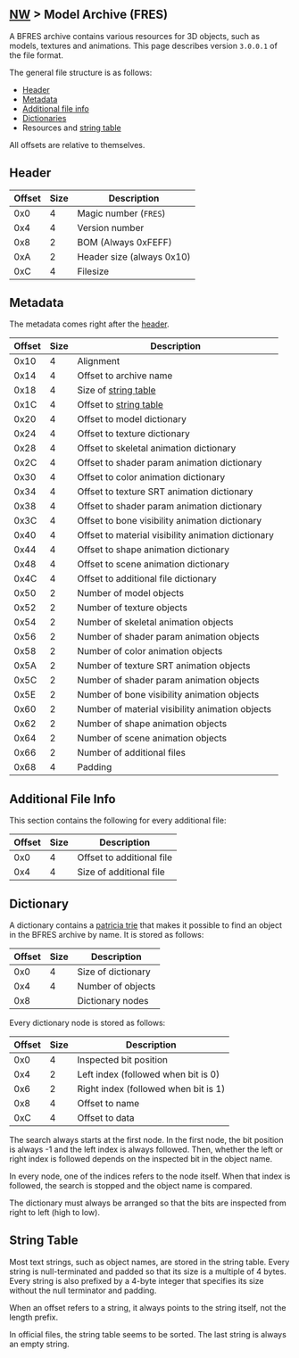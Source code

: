 ## [NW](../../formats.md#nw) > Model Archive (FRES)

A BFRES archive contains various resources for 3D objects, such as models, textures and animations. This page describes version `3.0.0.1` of the file format.

The general file structure is as follows:
* [Header](#header)
* [Metadata](#metadata)
* [Additional file info](#additional-file-info)
* [Dictionaries](#dictionary)
* Resources and [string table](#string-table)

All offsets are relative to themselves.

## Header
| Offset | Size | Description |
| --- | --- | --- |
| 0x0 | 4 | Magic number (`FRES`) |
| 0x4 | 4 | Version number |
| 0x8 | 2 | BOM (Always 0xFEFF) |
| 0xA | 2 | Header size (always 0x10) |
| 0xC | 4 | Filesize |

## Metadata
The metadata comes right after the [header](#header).

| Offset | Size | Description |
| --- | --- | --- |
| 0x10 | 4 | Alignment |
| 0x14 | 4 | Offset to archive name |
| 0x18 | 4 | Size of [string table](#string-table) |
| 0x1C | 4 | Offset to [string table](#string-table) |
| 0x20 | 4 | Offset to model dictionary |
| 0x24 | 4 | Offset to texture dictionary |
| 0x28 | 4 | Offset to skeletal animation dictionary |
| 0x2C | 4 | Offset to shader param animation dictionary |
| 0x30 | 4 | Offset to color animation dictionary |
| 0x34 | 4 | Offset to texture SRT animation dictionary |
| 0x38 | 4 | Offset to shader param animation dictionary |
| 0x3C | 4 | Offset to bone visibility animation dictionary |
| 0x40 | 4 | Offset to material visibility animation dictionary |
| 0x44 | 4 | Offset to shape animation dictionary |
| 0x48 | 4 | Offset to scene animation dictionary |
| 0x4C | 4 | Offset to additional file dictionary |
| 0x50 | 2 | Number of model objects |
| 0x52 | 2 | Number of texture objects |
| 0x54 | 2 | Number of skeletal animation objects |
| 0x56 | 2 | Number of shader param animation objects |
| 0x58 | 2 | Number of color animation objects |
| 0x5A | 2 | Number of texture SRT animation objects |
| 0x5C | 2 | Number of shader param animation objects |
| 0x5E | 2 | Number of bone visibility animation objects |
| 0x60 | 2 | Number of material visibility animation objects |
| 0x62 | 2 | Number of shape animation objects |
| 0x64 | 2 | Number of scene animation objects |
| 0x66 | 2 | Number of additional files |
| 0x68 | 4 | Padding |

## Additional File Info
This section contains the following for every additional file:

| Offset | Size | Description |
| --- | --- | --- |
| 0x0 | 4 | Offset to additional file |
| 0x4 | 4 | Size of additional file |

## Dictionary
A dictionary contains a [patricia trie](https://en.wikipedia.org/wiki/Radix_tree) that makes it possible to find an object in the BFRES archive by name. It is stored as follows:

| Offset | Size | Description |
| --- | --- | --- |
| 0x0 | 4 | Size of dictionary |
| 0x4 | 4 | Number of objects |
| 0x8 | | Dictionary nodes |

Every dictionary node is stored as follows:

| Offset | Size | Description |
| --- | --- | --- |
| 0x0 | 4 | Inspected bit position |
| 0x4 | 2 | Left index (followed when bit is 0) |
| 0x6 | 2 | Right index (followed when bit is 1) |
| 0x8 | 4 | Offset to name |
| 0xC | 4 | Offset to data |

The search always starts at the first node. In the first node, the bit position is always -1 and the left index is always followed. Then, whether the left or right index is followed depends on the inspected bit in the object name.

In every node, one of the indices refers to the node itself. When that index is followed, the search is stopped and the object name is compared.

The dictionary must always be arranged so that the bits are inspected from right to left (high to low).

## String Table
Most text strings, such as object names, are stored in the string table. Every string is null-terminated and padded so that its size is a multiple of 4 bytes. Every string is also prefixed by a 4-byte integer that specifies its size without the null terminator and padding.

When an offset refers to a string, it always points to the string itself, not the length prefix.

In official files, the string table seems to be sorted. The last string is always an empty string.
